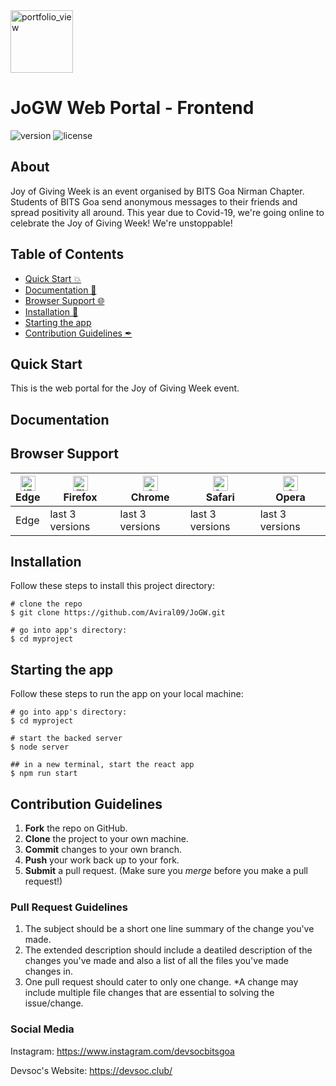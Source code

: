 <img width="100" alt="portfolio_view" src="https://devsoc.club/assets/img/logo.png">

# JoGW Web Portal - Frontend

![version](https://img.shields.io/badge/version-1.0.0-blue.svg) ![license](https://img.shields.io/badge/license-MIT-blue.svg)

## About
Joy of Giving Week is an event organised by BITS Goa Nirman Chapter. Students of BITS Goa send anonymous messages to their friends and spread positivity all around. This year due to Covid-19, we're going online to celebrate the Joy of Giving Week! We're unstoppable!

## Table of Contents
- [Quick Start :boom:](#quick-start)
- [Documentation 🧾](#documentation)
- [Browser Support 🌐](#browser-support)
- [Installation 🐣](#installation)
- [Starting the app](#starting-the-app)
- [Contribution Guidelines ✒](#contribution-guidelines)

## Quick Start
This is the web portal for the Joy of Giving Week event.

## Documentation

## Browser Support
| [<img src="https://raw.githubusercontent.com/alrra/browser-logos/master/src/edge/edge_48x48.png" alt="IE / Edge" width="24px" height="24px" />](http://godban.github.io/browsers-support-badges/)</br>Edge | [<img src="https://raw.githubusercontent.com/alrra/browser-logos/master/src/firefox/firefox_48x48.png" alt="Firefox" width="24px" height="24px" />](http://godban.github.io/browsers-support-badges/)</br>Firefox | [<img src="https://raw.githubusercontent.com/alrra/browser-logos/master/src/chrome/chrome_48x48.png" alt="Chrome" width="24px" height="24px" />](http://godban.github.io/browsers-support-badges/)</br>Chrome | [<img src="https://raw.githubusercontent.com/alrra/browser-logos/master/src/safari/safari_48x48.png" alt="Safari" width="24px" height="24px" />](http://godban.github.io/browsers-support-badges/)</br>Safari | [<img src="https://raw.githubusercontent.com/alrra/browser-logos/master/src/opera/opera_48x48.png" alt="Opera" width="24px" height="24px" />](http://godban.github.io/browsers-support-badges/)</br>Opera |
| --- | --- | --- | --- | --- |
| Edge | last 3 versions | last 3 versions | last 3 versions | last 3 versions |

## Installation

Follow these steps to install this project directory:

```
# clone the repo
$ git clone https://github.com/Aviral09/JoGW.git

# go into app's directory:
$ cd myproject

```

## Starting the app

Follow these steps to run the app on your local machine:

```
# go into app's directory:
$ cd myproject

# start the backed server
$ node server

## in a new terminal, start the react app
$ npm run start

```

## Contribution Guidelines
1. **Fork** the repo on GitHub.
2. **Clone** the project to your own machine.
3. **Commit** changes to your own branch.
4. **Push** your work back up to your fork.
5. **Submit** a pull request.
(Make sure you *merge* before you make a pull request!)

### Pull Request Guidelines
1. The subject should be a short one line summary of the change you've made.
2. The extended description should include a deatiled description of the changes you've made and also a list of all the files you've made changes in.
3. One pull request should cater to only one change. *A change may include multiple file changes that are essential to solving the issue/change.

### Social Media

Instagram: <https://www.instagram.com/devsocbitsgoa>

Devsoc's Website: <https://devsoc.club/>
